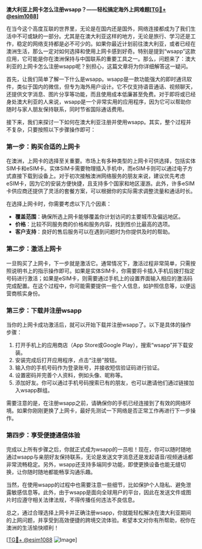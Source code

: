 **澳大利亚上网卡怎么注册wsapp？——轻松搞定海外上网难题[[TG💪+ @esim1088](https://t.me/s/esim1088)]**

在当今这个高度互联的世界里，无论是在国内还是国外，网络连接都成为了我们生活中不可或缺的一部分。尤其是在澳大利亚这样的地方，无论是旅行、学习还是工作，稳定的网络支持都是必不可少的。如果你最近计划前往澳大利亚，或者已经在澳洲生活，那么一定对如何选择和使用上网卡感到好奇。特别是提到“wsapp”这款应用，它可能是你在澳洲保持与中国联系的重要工具之一。那么，问题来了：澳大利亚的上网卡怎么注册wsapp呢？别担心，这篇文章将为你详细解答这一疑问。

首先，让我们简单了解一下什么是wsapp。wsapp是一款功能强大的即时通讯软件，类似于国内的微信，但专为海外用户设计。它不仅支持语音通话、视频聊天，还提供文字消息、图片分享等功能，而且使用成本低廉甚至免费。对于即将或已经身处澳大利亚的人来说，wsapp是一个非常实用的应用程序，因为它可以帮助你随时与家人朋友保持联系，同时节省国际通话费用。

接下来，我们来探讨一下如何在澳大利亚注册并使用wsapp。其实，整个过程并不复杂，只要按照以下步骤操作即可：

### 第一步：购买合适的上网卡

在澳洲，上网卡的选择至关重要。市场上有多种类型的上网卡可供选择，包括实体SIM卡和eSIM卡。实体SIM卡需要物理插入手机中，而eSIM卡则可以通过电子方式直接下载到设备上。对于初次接触澳洲网络服务的朋友来说，建议优先考虑eSIM卡，因为它的安装方便快捷，且支持多个国家和地区漫游。此外，许多eSIM卡供应商还提供了灵活的套餐方案，可以根据你的实际需求调整流量和通话时长。

在选择上网卡时，你需要考虑以下几个因素：
- **覆盖范围**：确保所选上网卡能够覆盖你计划访问的主要城市及偏远地区。
- **价格**：比较不同服务商的价格和服务内容，找到性价比最高的选项。
- **客户支持**：良好的售后服务可以在遇到问题时为你提供及时的帮助。

### 第二步：激活上网卡

一旦购买了上网卡，下一步就是激活它。通常情况下，激活过程非常简单，只需按照说明书上的指示操作即可。如果是实体SIM卡，你需要将卡插入手机后拨打指定号码进行激活；如果是eSIM卡，则需要通过手机上的设置界面输入相应的激活码完成配置。在这个过程中，你可能需要提供一些个人信息，如护照信息等，以便运营商核实身份。

### 第三步：下载并注册wsapp

当你的上网卡成功激活后，就可以开始下载并注册wsapp了。以下是具体的操作步骤：

1. 打开手机上的应用商店（App Store或Google Play），搜索“wsapp”并下载安装。
2. 安装完成后打开应用程序，点击“注册”按钮。
3. 输入你的手机号码作为登录账号，并接收短信验证码进行验证。
4. 设置密码并完善个人资料，例如头像、昵称等。
5. 添加好友。你可以通过手机号码搜索已有的朋友，也可以邀请他们通过链接加入wsapp群组。

需要注意的是，在注册wsapp之前，请确保你的手机已经连接到了有效的网络环境。如果你刚刚更换了上网卡，最好先测试一下网络是否正常工作再进行下一步操作。

### 第四步：享受便捷通信体验

完成以上所有步骤之后，你就正式成为wsapp的一员啦！现在，你可以随时随地通过wsapp与亲朋好友保持联系，无论是发送文字消息还是发起语音/视频通话都非常流畅稳定。另外，wsapp还支持多端同步功能，即使更换设备也能无缝切换，让你随时随地都能畅享沟通乐趣。

当然，在使用wsapp的过程中也需要注意一些细节，比如保护个人隐私、避免泄露敏感信息等。此外，由于wsapp是面向全球用户的平台，因此在发送文件或图片时应遵守相关法律法规，不得传播任何违法不良信息。

总之，通过合理选择上网卡并正确注册wsapp，你就能轻松解决在澳大利亚期间的上网问题，并享受到高效便捷的跨境交流体验。希望本文对你有所帮助，祝你在澳洲的生活愉快顺利！

[[TG💪+ @esim1088](https://t.me/s/esim1088) ![Image](https://i.postimg.cc/4NQfJmqS/Snipaste-2025-05-13-00-14-12.png)]